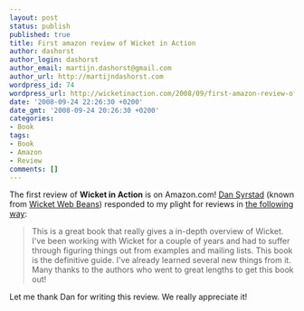 ```yaml
---
layout: post
status: publish
published: true
title: First amazon review of Wicket in Action
author: dashorst
author_login: dashorst
author_email: martijn.dashorst@gmail.com
author_url: http://martijndashorst.com
wordpress_id: 74
wordpress_url: http://wicketinaction.com/2008/09/first-amazon-review-of-wicket-in-action/
date: '2008-09-24 22:26:30 +0200'
date_gmt: '2008-09-24 20:26:30 +0200'
categories:
- Book
tags:
- Book
- Amazon
- Review
comments: []
---
```

<p>The first review of <strong>Wicket in Action</strong> is on Amazon.com! <a title="Taking a Different Road" href="http://dansyrstad.com/">Dan Syrstad</a> (known from <a title="Wicket Web Beans -" href="http://wicketwebbeans.sourceforge.net/">Wicket Web Beans</a>) responded to my plight for reviews in <a title="Amazon.com: Dan Syrstad's review of Wicket in Action" href="http://www.amazon.com/review/R2YTG3O20HP2QF/ref=cm_cr_rdp_perm">the following way</a>:</p>
<blockquote><p>This is a great book that really gives a in-depth overview of Wicket. I've been working with Wicket for a couple of years and had to suffer through figuring things out from examples and mailing lists. This book is the definitive guide. I've already learned several new things from it. Many thanks to the authors who went to great lengths to get this book out!</p></blockquote>
<p>Let me thank Dan for writing this review. We really appreciate it!</p>
